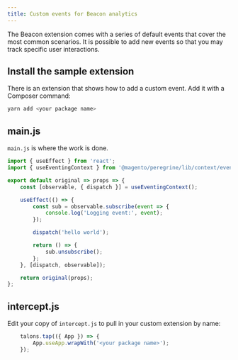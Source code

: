 ```yaml
---
title: Custom events for Beacon analytics
---
```


The Beacon extension comes with a series of default events that cover the most common scenarios.
It is possible to add new events so that you may track specific user interactions.

## Install the sample extension

There is an extension that shows how to add a custom event.
Add it with a Composer command:

```bash
yarn add <your package name>
```

## main.js

`main.js` is where the work is done.

```javascript
import { useEffect } from 'react';
import { useEventingContext } from '@magento/peregrine/lib/context/eventing';

export default original => props => {
    const [observable, { dispatch }] = useEventingContext();

    useEffect(() => {
        const sub = observable.subscribe(event => {
            console.log('Logging event:', event);
        });

        dispatch('hello world');

        return () => {
            sub.unsubscribe();
        };
    }, [dispatch, observable]);

    return original(props);
};
```

## intercept.js

Edit your copy of `intercept.js` to pull in your custom extension by name:

```javascript
    talons.tap(({ App }) => {
        App.useApp.wrapWith('<your package name>');
    });
```

